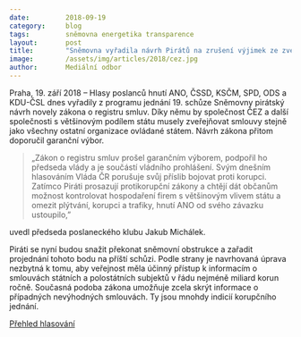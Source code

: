 ```yaml
---
date:         2018-09-19
category:     blog
tags:         sněmovna energetika transparence
layout:       post
title:        "Sněmovna vyřadila návrh Pirátů na zrušení výjimek ze zveřejňování smluv ČEZu z pořadu schůze"
image:        /assets/img/articles/2018/cez.jpg
author:       Mediální odbor
---
```

 
Praha, 19. září 2018 – Hlasy poslanců hnutí ANO, ČSSD, KSČM, SPD, ODS a KDU-ČSL dnes vyřadily z programu jednání 19. schůze Sněmovny pirátský návrh novely zákona o registru smluv. Díky němu by společnost ČEZ a další společnosti s většinovým podílem státu musely zveřejňovat smlouvy stejně jako všechny ostatní organizace ovládané státem. Návrh zákona přitom doporučil garanční výbor.

> „Zákon o registru smluv prošel garančním výborem, podpořil ho předseda vlády a je součástí vládního prohlášení. Svým dnešním hlasováním Vláda ČR porušuje svůj příslib bojovat proti korupci. Zatímco Piráti prosazují protikorupční zákony a chtějí dát občanům možnost kontrolovat hospodaření firem s většinovým vlivem státu a omezit plýtvání, korupci a trafiky, hnutí ANO od svého závazku ustoupilo,” 

uvedl předseda poslaneckého klubu Jakub Michálek.

Piráti se nyní budou snažit překonat sněmovní obstrukce a zařadit projednání tohoto bodu na příští schůzi. Podle strany je navrhovaná úprava nezbytná k tomu, aby veřejnost měla účinný přístup k informacím o smlouvách státních a polostátních subjektů v řádu nejméně miliard korun ročně. Současná podoba zákona umožňuje zcela skrýt informace o případných nevýhodných smlouvách. Ty jsou mnohdy indicií korupčního jednání.

[Přehled hlasování](http://www.psp.cz/sqw/hlasy.sqw?g=68158)
